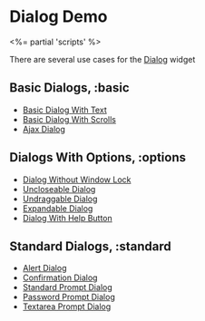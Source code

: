 # Dialog Demo
<%= partial 'scripts' %>

There are several use cases for the [Dialog](/ui/dialog) widget

## Basic Dialogs, :basic
<p>
  <ul>
    <li><a href="" id="demo-text">Basic Dialog With Text</a></li>
    <li><a href="" id="demo-scroll">Basic Dialog With Scrolls</a></li>
    <li><a href="" id="demo-ajax">Ajax Dialog</a></li>
  </ul>
</p>

## Dialogs With Options, :options
<p>
  <ul>
    <li><a href="" id="demo-nolock">Dialog Without Window Lock</a></li>
    <li><a href="" id="demo-noclose">Uncloseable Dialog</a></li>
    <li><a href="" id="demo-nodrag">Undraggable Dialog</a></li>
    <li><a href="" id="demo-expand">Expandable Dialog</a></li>
    <li><a href="" id="demo-help">Dialog With Help Button</a></li>
  </ul>
</p>

## Standard Dialogs, :standard
<p>
  <ul>
    <li><a href="" id="demo-alert">Alert Dialog</a></li>
    <li><a href="" id="demo-confirm">Confirmation Dialog</a></li>
    <li><a href="" id="demo-prompt">Standard Prompt Dialog</a></li>
    <li><a href="" id="demo-password">Password Prompt Dialog</a></li>
    <li><a href="" id="demo-textarea">Textarea Prompt Dialog</a></li>
  </ul>
</p>